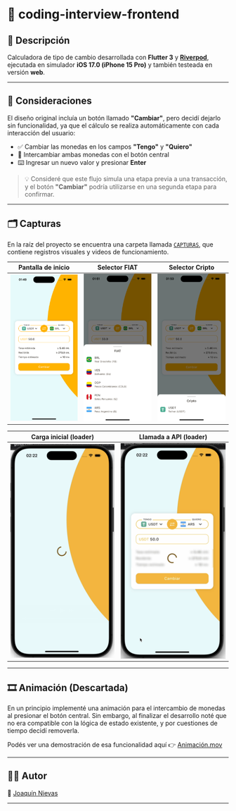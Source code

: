 # 💱 coding-interview-frontend

## 📱 Descripción

Calculadora de tipo de cambio desarrollada con **Flutter 3** y [**Riverpod**](https://pub.dev/packages/riverpod), ejecutada en simulador **iOS 17.0 (iPhone 15 Pro)** y también testeada en versión **web**.

---

## 🧠 Consideraciones

El diseño original incluía un botón llamado **"Cambiar"**, pero decidí dejarlo sin funcionalidad, ya que el cálculo se realiza automáticamente con cada interacción del usuario:

- ✅ Cambiar las monedas en los campos **"Tengo"** y **"Quiero"**
- 🔁 Intercambiar ambas monedas con el botón central
- ⌨️ Ingresar un nuevo valor y presionar **Enter**

> 💡 Consideré que este flujo simula una etapa previa a una transacción, y el botón **"Cambiar"** podría utilizarse en una segunda etapa para confirmar.

---

## 🗂️ Capturas

En la raíz del proyecto se encuentra una carpeta llamada [`CAPTURAS`](./CAPTURAS), que contiene registros visuales y videos de funcionamiento.

| Pantalla de inicio       | Selector FIAT                     | Selector Cripto                     |
| ------------------------ | --------------------------------- | ----------------------------------- |
| ![](./CAPTURAS/Main.png) | ![](./CAPTURAS/Selector_FIAT.png) | ![](./CAPTURAS/Selector_Cripto.png) |

| Carga inicial (loader)            | Llamada a API (loader)          |
| --------------------------------- | ------------------------------- |
| ![](./CAPTURAS/Carga_Inicial.png) | ![](./CAPTURAS/Llamada_API.png) |

---

## 🎞️ Animación (Descartada)

En un principio implementé una animación para el intercambio de monedas al presionar el botón central. Sin embargo, al finalizar el desarrollo noté que no era compatible con la lógica de estado existente, y por cuestiones de tiempo decidí removerla.

Podés ver una demostración de esa funcionalidad aquí 👉 [Animación.mov](./CAPTURAS/Animacion.mov)

---

## 🙋‍♂️ Autor

👤 [Joaquín Nievas](https://www.linkedin.com/in/joaquin-nievas-a4b668147/)

---
